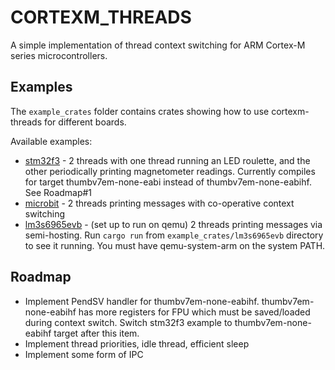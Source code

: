 # CORTEXM_THREADS

A simple implementation of thread context switching for 
ARM Cortex-M series microcontrollers.

## Examples
The `example_crates` folder contains crates showing how to 
use cortexm-threads for different boards.

Available examples:
 - [stm32f3](./example_crates/stm32f3) - 2 threads with one 
 thread running an LED roulette, and the other periodically
 printing magnetometer readings. Currently compiles for target
 thumbv7em-none-eabi instead of thumbv7em-none-eabihf. See Roadmap#1
 - [microbit](./example_crates/microbit) - 2 threads printing
 messages with co-operative context switching
 - [lm3s6965evb](./example_crates/lm3s6965evb) - (set up to run
 on qemu) 2 threads printing messages via semi-hosting.
 Run `cargo run` from `example_crates/lm3s6965evb` directory
 to see it running. You must have qemu-system-arm on the system PATH.

## Roadmap
 - Implement PendSV handler for thumbv7em-none-eabihf. thumbv7em-none-eabihf
 has more registers for FPU which must be saved/loaded during context switch.
 Switch stm32f3 example to thumbv7em-none-eabihf target after this item.
 - Implement thread priorities, idle thread, efficient sleep
 - Implement some form of IPC
